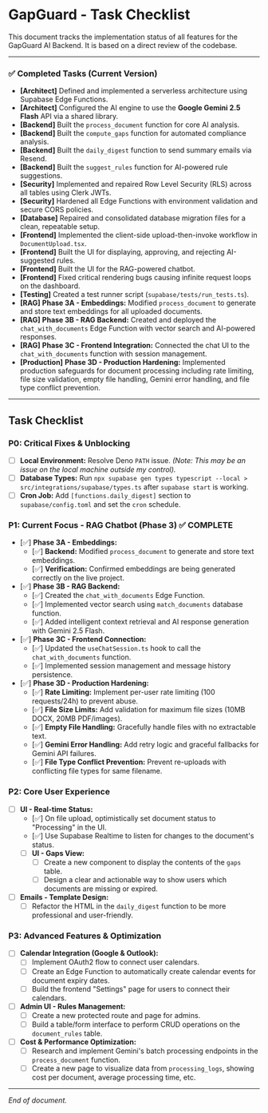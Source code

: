 # GapGuard - Task Checklist

This document tracks the implementation status of all features for the GapGuard AI Backend. It is based on a direct review of the codebase.

---

### ✅ Completed Tasks (Current Version)

-   **[Architect]** Defined and implemented a serverless architecture using Supabase Edge Functions.
-   **[Architect]** Configured the AI engine to use the **Google Gemini 2.5 Flash** API via a shared library.
-   **[Backend]** Built the `process_document` function for core AI analysis.
-   **[Backend]** Built the `compute_gaps` function for automated compliance analysis.
-   **[Backend]** Built the `daily_digest` function to send summary emails via Resend.
-   **[Backend]** Built the `suggest_rules` function for AI-powered rule suggestions.
-   **[Security]** Implemented and repaired Row Level Security (RLS) across all tables using Clerk JWTs.
-   **[Security]** Hardened all Edge Functions with environment validation and secure CORS policies.
-   **[Database]** Repaired and consolidated database migration files for a clean, repeatable setup.
-   **[Frontend]** Implemented the client-side upload-then-invoke workflow in `DocumentUpload.tsx`.
-   **[Frontend]** Built the UI for displaying, approving, and rejecting AI-suggested rules.
-   **[Frontend]** Built the UI for the RAG-powered chatbot.
-   **[Frontend]** Fixed critical rendering bugs causing infinite request loops on the dashboard.
-   **[Testing]** Created a test runner script (`supabase/tests/run_tests.ts`).
-   **[RAG]** **Phase 3A - Embeddings:** Modified `process_document` to generate and store text embeddings for all uploaded documents.
-   **[RAG]** **Phase 3B - RAG Backend:** Created and deployed the `chat_with_documents` Edge Function with vector search and AI-powered responses.
-   **[RAG]** **Phase 3C - Frontend Integration:** Connected the chat UI to the `chat_with_documents` function with session management.
-   **[Production]** **Phase 3D - Production Hardening:** Implemented production safeguards for document processing including rate limiting, file size validation, empty file handling, Gemini error handling, and file type conflict prevention.

---

## Task Checklist

### P0: Critical Fixes & Unblocking
- [ ] **Local Environment:** Resolve Deno `PATH` issue. *(Note: This may be an issue on the local machine outside my control).*
- [ ] **Database Types:** Run `npx supabase gen types typescript --local > src/integrations/supabase/types.ts` after `supabase start` is working.
- [ ] **Cron Job:** Add `[functions.daily_digest]` section to `supabase/config.toml` and set the `cron` schedule.

### P1: Current Focus - RAG Chatbot (Phase 3) ✅ **COMPLETE**
- [✅] **Phase 3A - Embeddings:**
    - [✅] **Backend:** Modified `process_document` to generate and store text embeddings.
    - [✅] **Verification:** Confirmed embeddings are being generated correctly on the live project.
- [✅] **Phase 3B - RAG Backend:**
    - [✅] Created the `chat_with_documents` Edge Function.
    - [✅] Implemented vector search using `match_documents` database function.
    - [✅] Added intelligent context retrieval and AI response generation with Gemini 2.5 Flash.
- [✅] **Phase 3C - Frontend Connection:**
    - [✅] Updated the `useChatSession.ts` hook to call the `chat_with_documents` function.
    - [✅] Implemented session management and message history persistence.
- [✅] **Phase 3D - Production Hardening:**
    - [✅] **Rate Limiting:** Implement per-user rate limiting (100 requests/24h) to prevent abuse.
    - [✅] **File Size Limits:** Add validation for maximum file sizes (10MB DOCX, 20MB PDF/images).
    - [✅] **Empty File Handling:** Gracefully handle files with no extractable text.
    - [✅] **Gemini Error Handling:** Add retry logic and graceful fallbacks for Gemini API failures.
    - [✅] **File Type Conflict Prevention:** Prevent re-uploads with conflicting file types for same filename.

### P2: Core User Experience
- [ ] **UI - Real-time Status:**
    - [✅] On file upload, optimistically set document status to "Processing" in the UI.
    - [✅] Use Supabase Realtime to listen for changes to the document's status.
    - [ ] **UI - Gaps View:**
        - [ ] Create a new component to display the contents of the `gaps` table.
        - [ ] Design a clear and actionable way to show users which documents are missing or expired.
- [ ] **Emails - Template Design:**
    - [ ] Refactor the HTML in the `daily_digest` function to be more professional and user-friendly.

### P3: Advanced Features & Optimization
- [ ] **Calendar Integration (Google & Outlook):**
    - [ ] Implement OAuth2 flow to connect user calendars.
    - [ ] Create an Edge Function to automatically create calendar events for document expiry dates.
    - [ ] Build the frontend "Settings" page for users to connect their calendars.
- [ ] **Admin UI - Rules Management:**
    - [ ] Create a new protected route and page for admins.
    - [ ] Build a table/form interface to perform CRUD operations on the `document_rules` table.
- [ ] **Cost & Performance Optimization:**
    - [ ] Research and implement Gemini's batch processing endpoints in the `process_document` function.
    - [ ] Create a new page to visualize data from `processing_logs`, showing cost per document, average processing time, etc.

---
*End of document.*

